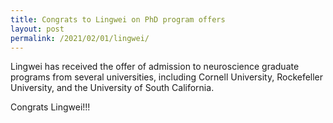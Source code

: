 ```yaml
---
title: Congrats to Lingwei on PhD program offers
layout: post
permalink: /2021/02/01/lingwei/
---
```


Lingwei has received the offer of admission to neuroscience graduate programs from several universities, including Cornell University, Rockefeller University, and the University of South California.

Congrats Lingwei!!!
